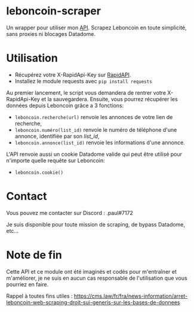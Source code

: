 # leboncoin-scraper

Un wrapper pour utiliser mon [API](https://rapidapi.com/mayliepaul/api/lbc-aio/). Scrapez Leboncoin en toute simplicité, sans proxies ni blocages Datadome.

# Utilisation

* Récupérez votre X-RapidApi-Key sur [RapidAPI](https://rapidapi.com/mayliepaul/api/lbc-aio).
* Installez le module requests avec ```pip install requests```

Au premier lancement, le script vous demandera de rentrer votre X-RapidApi-Key et la sauvegardera.
Ensuite, vous pourrez récupérer les données depuis Leboncoin grâce a 3 fonctions:

* ```leboncoin.recherche(url)``` renvoie les annonces de votre lien de recherche,
* ```leboncoin.numéro(list_id)``` renvoie le numéro de téléphone d'une annonce, identifiée par son *list_id*,
* ```leboncoin.annonce(list_id)``` renvoie les informations d'une annonce.

L'API renvoie aussi un cookie Datadome valide qui peut être utilisé pour n'importe quelle requête sur Leboncoin:

* ```leboncoin.cookie()```

# Contact

Vous pouvez me contacter sur Discord : .paul#7172

Je suis disponible pour toute mission de scraping, de bypass Datadome, etc...


# Note de fin

Cette API et ce module ont été imaginés et codés pour m'entraîner et m'améliorer, je ne suis en aucun cas responsable de l'utilisation que vous pourriez en faire.

Rappel à toutes fins utiles : https://cms.law/fr/fra/news-information/arret-leboncoin-web-scraping-droit-sui-generis-sur-les-bases-de-donnees
